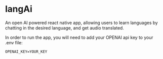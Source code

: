 # langAi

An open AI powered react native app, allowing users to learn languages by chatting in the desired language, and get audio translated.

In order to run the app, you will need to add your OPENAI api key to your .env file:
```
OPENAI_KEY=YOUR_KEY
```




 
